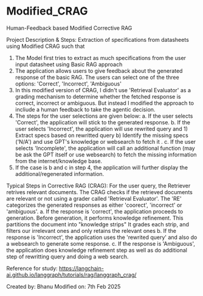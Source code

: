 # Modified_CRAG
Human-Feedback based Modified Corrective RAG

Project Description & Steps: 
Extraction of specifications from datasheets using Modified CRAG such that
1. The Model first tries to extract as much specifications from the user input datasheet using Basic RAG approach
2. The application allows users to give feedback about the generated response of the basic RAG. The users can select one of the three options: 'Correct', 'Incorrect', 'Ambiguous'
3. In this modified version of CRAG, I didn't use 'Retrieval Evaluator' as a grading mechanism to determine whether the fetched response is correct, incorrect or ambiguous. But instead I modified the approach to incliude a human feedback to take the agentic decision.
4. The steps for the user selections are given below:
    a. If the user selects 'Correct', the application will stick to the generated response.
    b. If the user selects 'Incorrect', the application will use rewrited query and 1) Extract specs based on rewritted query b) Identify the missing specs ('N/A') and use GPT's knowledge or websearch to fetch it .
    c. If the user selects 'Incomplete', the application will call an additional function (may be ask the GPT itself or use websearch) to fetch the missing information from the internet/knowledge base.
5. If the case is b and c in step 4, the application will further display the additional/regenerated information.


Typical Steps in Corrective RAG (CRAG):
For the user query, the Retriever retrives relevant documents.
The CRAG checks if the retrieved documents are relevant or not using a grader called 'Retrieval Evaluator'.
The 'RE' categorizes the generated responses as either 'coorect', 'incorrect' or 'ambiguous'.
    a. If the response is 'correct', the application proceeds to generation.
        Before generation, it performs knowledge refinement. This partitions the document into "knowledge strips"
        It grades each strip, and filters our irrelevant ones and only retains the relevant ones
    b. If the response is 'Incorrect', the application uses the 'rewrited query' and also do a websearch to generate some response.
    c. If the response is 'Ambiguous', the application does knowledge refinement step as well as do additional step of rewritting query and doing a web search. 

Reference for study: https://langchain-ai.github.io/langgraph/tutorials/rag/langgraph_crag/

Created by: Bhanu
Modified on: 7th Feb 2025
